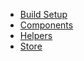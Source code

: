 * [Build Setup](getting-started.md)
* [Components](components.md)
* [Helpers](HELPERS.md)
* [Store](store.md)
